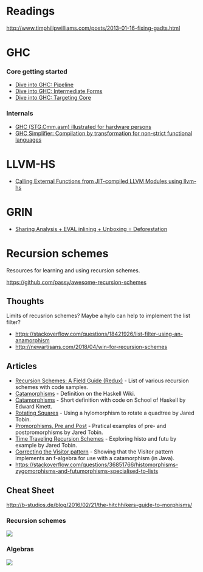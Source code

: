 # Readings

http://www.timphilipwilliams.com/posts/2013-01-16-fixing-gadts.html

# GHC
### Core getting started

- [Dive into GHC: Pipeline](http://www.stephendiehl.com/posts/ghc_01.html)
- [Dive into GHC: Intermediate Forms](http://www.stephendiehl.com/posts/ghc_02.html)
- [Dive into GHC: Targeting Core](http://www.stephendiehl.com/posts/ghc_03.html)

### Internals

- [GHC (STG,Cmm,asm) illustrated for hardware persons](http://takenobu-hs.github.io/downloads/haskell_ghc_illustrated.pdf)
- [GHC Simplifier: Compilation by transformation for non-strict functional languages](https://www.microsoft.com/en-us/research/publication/compilation-transformation-non-strict-functional-languages)


# LLVM-HS

- [Calling External Functions from JIT-compiled LLVM Modules using llvm-hs](https://purelyfunctional.org/posts/2018-04-02-llvm-hs-jit-external-function.html)

# GRIN
- [Sharing Analysis + EVAL inlining + Unboxing = Deforestation](http://citeseerx.ist.psu.edu/viewdoc/download?doi=10.1.1.48.6217&rep=rep1&type=pdf)

# Recursion schemes

Resources for learning and using recursion schemes.

https://github.com/passy/awesome-recursion-schemes

## Thoughts

Limits of recusrion schemes? Maybe a hylo can help to implement the list filter?

- https://stackoverflow.com/questions/18421926/list-filter-using-an-anamorphism
- http://newartisans.com/2018/04/win-for-recursion-schemes

## Articles

- [Recursion Schemes: A Field Guide (Redux)](http://comonad.com/reader/2009/recursion-schemes/) -
  List of various recursion schemes with code samples.
- [Catamorphisms](https://wiki.haskell.org/Catamorphisms) - Definition on the Haskell Wiki.
- [Catamorphisms](https://www.schoolofhaskell.com/user/edwardk/recursion-schemes/catamorphisms) -
  Short definition with code on School of Haskell by Edward Kmett.
- [Rotating Squares](https://jtobin.io/rotating-squares) - Using a hylomorphism to rotate a quadtree by Jared Tobin.
- [Promorphisms, Pre and Post](https://jtobin.io/promorphisms-pre-post) - Pratical examples of pre- and postpromorphisms by Jared Tobin.
- [Time Traveling Recursion Schemes](https://jtobin.io/time-traveling-recursion) - Exploring histo and futu by example by Jared Tobin.
- [Correcting the Visitor pattern](http://logji.blogspot.co.uk/2012/02/correcting-visitor-pattern.html) - Showing that the Visitor pattern implements an f-algebra for use with a catamorphism (in Java).
- https://stackoverflow.com/questions/36851766/histomorphisms-zygomorphisms-and-futumorphisms-specialised-to-lists

## Cheat Sheet

http://b-studios.de/blog/2016/02/21/the-hitchhikers-guide-to-morphisms/

### Recursion schemes

<img src="images/recursion-schemes-cheat-sheet.svg" style="max-width: 100%; max-height: 100vh; height: auto;">

### Algebras

<img src="images/algebras.svg" style="max-width: 100%; max-height: 100vh; height: auto;">
